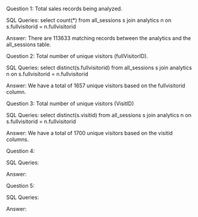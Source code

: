 Question 1: Total sales records being analyzed.

SQL Queries: select count(*) from all_sessions s join analytics n on s.fullvisitorid = n.fullvisitorid

Answer: There are 113633 matching records between the analytics and the all_sessions table.

Question 2: Total number of unique visitors (fullVisitorID).

SQL Queries: select distinct(s.fullvisitorid) from all_sessions s join analytics n on s.fullvisitorid = n.fullvisitorid

Answer: We have a total of 1657 unique visitors based on the fullvisitorid column.

Question 3: Total number of unique visitors (VisitID)

SQL Queries: select distinct(s.visitid) from all_sessions s join analytics n on s.fullvisitorid = n.fullvisitorid

Answer: We have a total of 1700 unique visitors based on the visitid columns.



Question 4: 

SQL Queries:

Answer:



Question 5: 

SQL Queries:

Answer:
